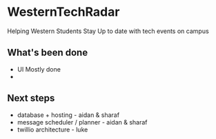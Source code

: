 # WesternTechRadar

Helping Western Students Stay Up to date with tech events on campus

## What's been done
- UI Mostly done
- 

## Next steps
- database + hosting - aidan & sharaf
- message scheduler / planner - aidan & sharaf
- twillio architecture - luke
